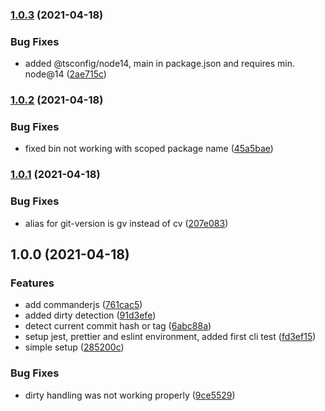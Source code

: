 ### [1.0.3](https://github.com/natterstefan/scripts/compare/1.0.2...1.0.3) (2021-04-18)


### Bug Fixes

* added @tsconfig/node14, main in package.json and requires min. node@14 ([2ae715c](https://github.com/natterstefan/scripts/commit/2ae715c23422aff1f7b83d813843f2052926a30d))

### [1.0.2](https://github.com/natterstefan/scripts/compare/1.0.1...1.0.2) (2021-04-18)


### Bug Fixes

* fixed bin not working with scoped package name ([45a5bae](https://github.com/natterstefan/scripts/commit/45a5bae660714718eec27750fa1e13801f85cd3d))

### [1.0.1](https://github.com/natterstefan/scripts/compare/1.0.0...1.0.1) (2021-04-18)


### Bug Fixes

* alias for git-version is gv instead of cv ([207e083](https://github.com/natterstefan/scripts/commit/207e083fdd65b9dafd96cd47bb77fcdf33db08ea))

## 1.0.0 (2021-04-18)


### Features

* add commanderjs ([761cac5](https://github.com/natterstefan/scripts/commit/761cac53a4838d7d0c82d7a5d6a2058d97b3a87f))
* added dirty detection ([91d3efe](https://github.com/natterstefan/scripts/commit/91d3efe5f41c96ac49f3bc6ecc4f49f35f6a5086))
* detect current commit hash or tag ([6abc88a](https://github.com/natterstefan/scripts/commit/6abc88a017a8867b264c2461944f7e9067edf4b2))
* setup jest, prettier and eslint environment, added first cli test ([fd3ef15](https://github.com/natterstefan/scripts/commit/fd3ef15316db6e227756a254b90bdee9df55b146))
* simple setup ([285200c](https://github.com/natterstefan/scripts/commit/285200c2e02eca83971e911c95fa35595c9b05d0))


### Bug Fixes

* dirty handling was not working properly ([9ce5529](https://github.com/natterstefan/scripts/commit/9ce55297f5fda88b05be74527d1ad2eb41177e24))
